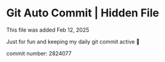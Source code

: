 # Git Auto Commit | Hidden File

This file was added Feb 12, 2025

Just for fun and keeping my daily git commit active 🤪

commit number: 2824077
